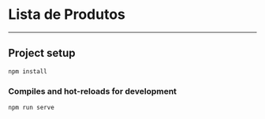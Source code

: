 # Lista de Produtos

---

## Project setup
```
npm install
```

### Compiles and hot-reloads for development
```
npm run serve
```
